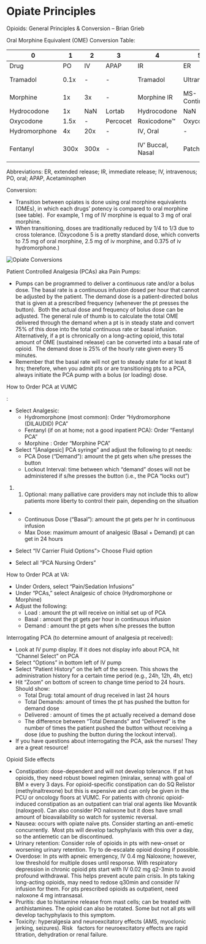# Opiate Principles

Opioids: General Principles & Conversion – Brian Grieb

Oral Morphine Equivalent (OME) Conversion Table:

| 0             | 1    | 2    | 3        | 4                 | 5          | 6                   |
|---------------|------|------|----------|-------------------|------------|---------------------|
| Drug          | PO   | IV   | APAP     | IR                | ER         | Notes               |
| Tramadol      | 0.1x | \-   | \-       | Tramadol          | Ultram ER™ | NSAID properties    |
| Morphine      | 1x   | 3x   | \-       | Morphine IR       | MS-Contin™ | Renally cleared     |
| Hydrocodone   | 1x   | NaN  | Lortab   | Hydrocodone       | NaN        | NaN                 |
| Oxycodone     | 1.5x | \-   | Percocet | Roxicodone™       | Oxycontin™ | NaN                 |
| Hydromorphone | 4x   | 20x  | \-       | IV, Oral          | \-         | Oral is $           |
| Fentanyl      | 300x | 300x | \-       | IV’ Buccal, Nasal | Patch      | Dosed in ug, not mg |

Abbreviations: ER, extended release; IR, immediate release; IV,
intravenous; PO, oral; APAP, Acetaminophen

Conversion:

-   Transition between opiates is done using oral morphine equivalents
    (OMEs), in which each drugs’ potency is compared to oral morphine
    (see table).  For example, 1 mg of IV morphine is equal to 3 mg of
    oral morphine.
-   When transitioning, doses are traditionally reduced by 1/4 to 1/3
    due to cross tolerance. (Oxycodone 5 is a pretty standard dose,
    which converts to 7.5 mg of oral morphine, 2.5 mg of iv morphine,
    and 0.375 of iv hydromorphone.)

<img src="/sites/default/files/inline-images/Opiate_Conversion.jpg" data-entity-type="file" data-entity-uuid="595c75af-cf20-4122-824d-7cd00bea8472" alt="Opiate Conversions" />

Patient Controlled Analgesia (PCAs) aka Pain Pumps:

-   Pumps
    can be programmed to deliver a continuous rate and/or a bolus dose.
    The basal rate is a continuous infusion dosed per hour that cannot
    be adjusted by the patient. The demand dose is a patient-directed
    bolus that is given at a prescribed frequency (whenever the pt
    presses the button).  Both the actual dose and frequency of bolus
    dose can be adjusted. The general rule of thumb is to calculate the
    total OME delivered through the demand when a pt is in steady state
    and convert 75% of this dose into the total continuous rate or basal
    infusion. Alternatively, if a pt is chronically on a long-acting
    opioid, this total amount of OME (sustained release) can be
    converted into a basal rate of opioid.  The demand dose is 25% of
    the hourly rate given every 15 minutes.
-   Remember that the basal rate will not get to steady state for at
    least 8 hrs; therefore, when you admit pts or are transitioning pts
    to a PCA, always initiate the PCA pump with a bolus (or loading)
    dose.

How to Order PCA at VUMC

:

-   Select Analgesic:
    -   Hydromorphone
        (most common): Order “Hydromorphone (DILAUDID) PCA”
    -   Fentanyl
        (if on at home; not a good inpatient PCA): Order “Fentanyl PCA”
    -   Morphine
        : Order “Morphine PCA”
-   Select “\[Analgesic\] PCA syringe” and adjust the following to pt
    needs:
    -   PCA
        Dose (“Demand”): amount the pt gets when s/he presses the button
    -   Lockout
        Interval: time between which “demand” doses will not be
        administered if s/he presses the button (i.e., the PCA “locks
        out”)

1.  1.  Optional: many palliative care providers may not include this to
        allow patients more liberty to control their pain, depending on
        the situation

-   -   Continuous
        Dose (“Basal”): amount the pt gets per hr in continuous infusion
    -   Max
        Dose: maximum amount of analgesic (Basal + Demand) pt can get in
        24 hours

-   Select “IV Carrier Fluid Options”> Choose Fluid option

-   Select all “PCA Nursing Orders”

How to Order PCA at VA:

-   Under Orders, select “Pain/Sedation Infusions”
-   Under “PCAs,” select Analgesic of choice (Hydromorphone or Morphine)
-   Adjust the following:
    -   Load
        : amount the pt will receive on initial set up of PCA
    -   Basal
        : amount the pt gets per hour in continuous infusion
    -   Demand
        : amount the pt gets when s/he presses the button

Interrogating PCA (to determine amount of analgesia pt received):

-   Look at IV pump display. If it does not display info about PCA, hit
    “Channel Select” on PCA
-   Select “Options” in bottom left of IV pump
-   Select “Patient History” on the left of the screen. This shows the
    administration history for a certain time period (e.g., 24h, 12h,
    4h, etc)
-   Hit “Zoom” on bottom of screen to change time period to 24 hours.
    Should show:
    -   Total
        Drug: total amount of drug received in last 24 hours
    -   Total
        Demands: amount of times the pt has pushed the button for demand
        dose
    -   Delivered
        : amount of times the pt actually received a demand dose
    -   The
        difference between “Total Demands” and “Delivered” is the number
        of times the patient pushed the button without receiving a dose
        (due to pushing the button during the lockout interval).
-   If you have questions about interrogating the PCA, ask the nurses!
    They are a great resource!

Opioid Side effects

-   Constipation: dose-dependent and will not develop tolerance. If pt
    has opioids, they need robust bowel regimen (miralax, senna) with
    goal of BM
    ≥
    every 3 days. For opioid-specific constipation can do SQ Relistor
    (methylnaltrexone) but this is expensive and can only be given in
    the PCU or oncology floors at VUMC. For patients with chronic
    opioid-induced constipation as an outpatient can trial oral agents
    like Movantik (naloxgeol). Can also consider PO naloxone but it does
    have small amount of bioavailability so watch for systemic reversal.
-   Nausea: occurs with opiate naïve pts. Consider starting an
    anti-emetic concurrently.  Most pts will develop tachyphylaxis with
    this over a day, so the antiemetic can be discontinued.
-   Urinary retention: Consider role of opioids in pts with new-onset or
    worsening urinary retention. Try to de-escalate opioid dosing if
    possible.
-   Overdose: In pts with apneic emergency, IV 0.4 mg Naloxone; however,
    low threshold for multiple doses until response. With respiratory
    depression in chronic opioid pts start with IV 0.02 mg q2-3min to
    avoid profound withdrawal. This helps prevent acute pain crisis. In
    pts taking long-acting opioids, may need to redose q30min and
    consider IV infusion for them. For pts prescribed opioids as
    outpatient, need naloxone 4 mg intransasal.
-   Pruritis: due to histamine release from mast cells; can be treated
    with antihistamines. The opioid can also be rotated. Some but not
    all pts will develop tachyphylaxis to this symptom.
-   Toxicity: hyperalgesia and neuroexcitatory effects (AMS, myoclonic
    jerking, seizures). Risk   factors for neuroexcitatory effects are
    rapid titration, dehydration or renal failure.
